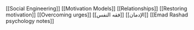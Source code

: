 [[Social Engineering]]
[[Motivation Models]]
[[Relationships]]
[[Restoring motivation]]
[[Overcoming urges]]
[[فقه النفس]]
[[الإدمان]]
[[Emad Rashad psychology notes]]